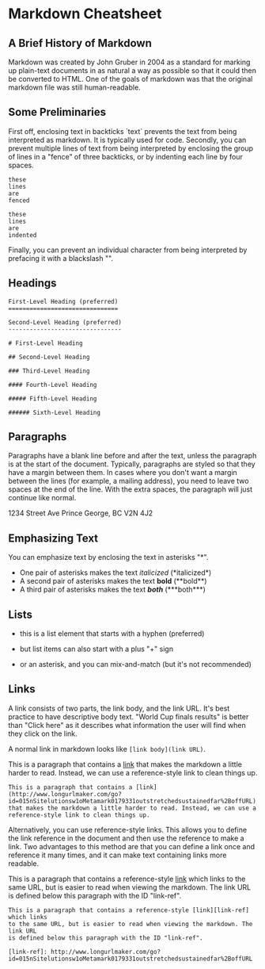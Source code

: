 Markdown Cheatsheet
===================

A Brief History of Markdown
---------------------------

Markdown was created by John Gruber in 2004 as a standard for marking up
plain-text documents in as natural a way as possible so that it could then be
converted to HTML. One of the goals of markdown was that the original markdown
file was still human-readable.

Some Preliminaries
------------------

First off, enclosing text in backticks \`text\` prevents the text from being
interpreted as markdown. It is typically used for code. Secondly, you can
prevent multiple lines of text from being interpreted by enclosing the group of
lines in a "fence" of three backticks, or by indenting each line by four spaces.

```
these
lines
are
fenced
```

    these
    lines
    are
    indented

Finally, you can prevent an individual character from being interpreted by
prefacing it with a blackslash "\".

Headings
--------

```
First-Level Heading (preferred)
===============================

Second-Level Heading (preferred)
--------------------------------

# First-Level Heading

## Second-Level Heading

### Third-Level Heading

#### Fourth-Level Heading

##### Fifth-Level Heading

###### Sixth-Level Heading
```

Paragraphs
----------

Paragraphs have a blank line before and after the text, unless the paragraph is
at the start of the document. Typically, paragraphs are styled so that they have
a margin between them. In cases where you don't want a margin between the lines
(for example, a mailing address), you need to leave two spaces at the end of the
line. With the extra spaces, the paragraph will just continue like normal.

1234 Street Ave
Prince George, BC
V2N 4J2

Emphasizing Text
----------------

You can emphasize text by enclosing the text in asterisks "\*".

- One pair of asterisks makes the text *italicized* (\*italicized\*)
- A second pair of asterisks makes the text **bold** (\*\*bold\*\*)
- A third pair of asterisks makes the text ***both*** (\*\*\*both\*\*\*)

Lists
-----

- this is a list element that starts with a hyphen (preferred)
+ but list items can also start with a plus "+" sign
* or an asterisk, and you can mix-and-match (but it's not recommended)

Links
-----

A link consists of two parts, the link body, and the link URL. It's best
practice to have descriptive body text. "World Cup finals results" is better
than "Click here" as it describes what information the user will find when they
click on the link.

A normal link in markdown looks like `[link body](link URL)`.

This is a paragraph that contains a [link](http://www.longurlmaker.com/go?id=015nSitelutionsw1oMetamark0179331outstretchedsustainedfar%2BoffURL)
that makes the markdown a little harder to read. Instead, we can use a
reference-style link to clean things up.

```
This is a paragraph that contains a [link](http://www.longurlmaker.com/go?id=015nSitelutionsw1oMetamark0179331outstretchedsustainedfar%2BoffURL)
that makes the markdown a little harder to read. Instead, we can use a
reference-style link to clean things up.
```

Alternatively, you can use reference-style links. This allows you to define the
link reference in the document and then use the reference to make a link. Two
advantages to this method are that you can define a link once and reference it
many times, and it can make text containing links more readable.

This is a paragraph that contains a reference-style [link][link-ref] which links
to the same URL, but is easier to read when viewing the markdown. The link URL
is defined below this paragraph with the ID "link-ref".

[link-ref]: http://www.longurlmaker.com/go?id=015nSitelutionsw1oMetamark0179331outstretchedsustainedfar%2BoffURL

```
This is a paragraph that contains a reference-style [link][link-ref] which links
to the same URL, but is easier to read when viewing the markdown. The link URL
is defined below this paragraph with the ID "link-ref".

[link-ref]: http://www.longurlmaker.com/go?id=015nSitelutionsw1oMetamark0179331outstretchedsustainedfar%2BoffURL
```
